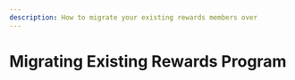 ```yaml
---
description: How to migrate your existing rewards members over
---
```


# Migrating Existing Rewards Program

